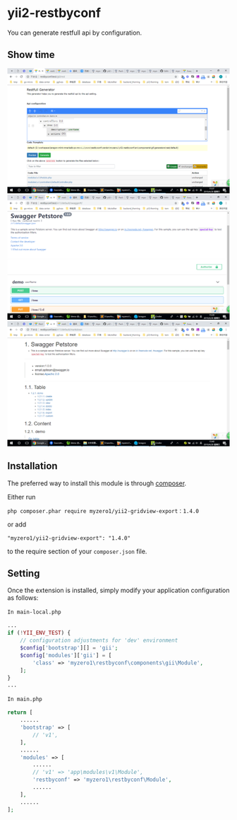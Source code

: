 yii2-restbyconf
========================

You can generate restfull api by configuration.

Show time
------------

![](https://github.com/myzero1/show-time/blob/master/yii2-restbyconf/screenshot/101.png)
![](https://github.com/myzero1/show-time/blob/master/yii2-restbyconf/screenshot/102.png)
![](https://github.com/myzero1/show-time/blob/master/yii2-restbyconf/screenshot/103.png)

Installation
------------

The preferred way to install this module is through [composer](http://getcomposer.org/download/).

Either run

```
php composer.phar require myzero1/yii2-gridview-export：1.4.0
```

or add

```
"myzero1/yii2-gridview-export": "1.4.0"
```

to the require section of your `composer.json` file.



Setting
-----

Once the extension is installed, simply modify your application configuration as follows:


`In main-local.php`

```php
...
if (!YII_ENV_TEST) {
    // configuration adjustments for 'dev' environment
    $config['bootstrap'][] = 'gii';
    $config['modules']['gii'] = [
        'class' => 'myzero1\restbyconf\components\gii\Module',
    ];
}
...
```


`In main.php`

```php
return [
    ......
    'bootstrap' => [
        // 'v1',
    ],
    ......
    'modules' => [
        ......
        // 'v1' => 'app\modules\v1\Module',
        'restbyconf' => 'myzero1\restbyconf\Module',
        ......
    ],
    ......
];
```

